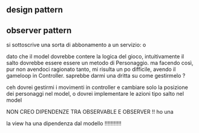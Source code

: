 ## design pattern
## observer pattern
si sottoscrive una sorta di abbonamento a un servizio: o

dato che il model dovrebbe contere la logica del gioco, intuitivamente il salto dovrebbe essere essere un metodo di Personaggio. ma facendo così, pur non avendoci ragionato tanto, mi risulta un po difficile, avendo il gameloop in Controller. saprebbe darmi una dritta su come gestirmelo ?

ceh dovrei gestirmi i movimenti in controller e cambiare solo la posizione dei personaggi nel model, o dovrei implementare le azioni tipo salto nel model 

NON CREO DIPENDENZE TRA OBSERVABLE E OBSERVER !!
ho una 

la view ha una dipendenza dal modello !!!!!!!!!!! 
